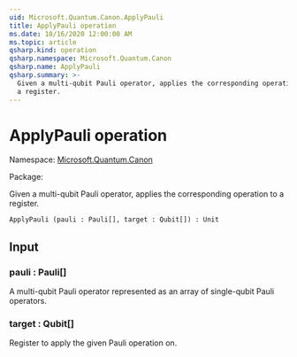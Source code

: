 ```yaml
---
uid: Microsoft.Quantum.Canon.ApplyPauli
title: ApplyPauli operation
ms.date: 10/16/2020 12:00:00 AM
ms.topic: article
qsharp.kind: operation
qsharp.namespace: Microsoft.Quantum.Canon
qsharp.name: ApplyPauli
qsharp.summary: >-
  Given a multi-qubit Pauli operator, applies the corresponding operation to
  a register.
---
```


# ApplyPauli operation

Namespace: [Microsoft.Quantum.Canon](xref:Microsoft.Quantum.Canon)

Package: [](https://nuget.org/packages/)


Given a multi-qubit Pauli operator, applies the corresponding operation toa register.

```Q#
ApplyPauli (pauli : Pauli[], target : Qubit[]) : Unit
```


## Input

### pauli : Pauli[]

A multi-qubit Pauli operator represented as an array of single-qubit Pauli operators.


### target : Qubit[]

Register to apply the given Pauli operation on.

